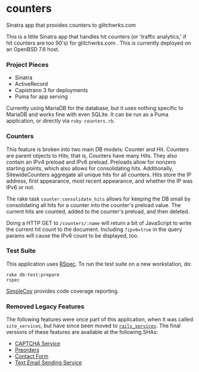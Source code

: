 # counters
Sinatra app that provides counters to glitchwrks.com

This is a little Sinatra app that handles hit counters (or 'traffic analytics,' if hit counters are too 90's) for glitchwrks.com . This is currently deployed on an OpenBSD 7.6 host.

### Project Pieces

- Sinatra
- ActiveRecord
- Capistrano 3 for deployments
- Puma for app serving

Currently using MariaDB for the database, but it uses nothing specific to MariaDB and works fine with even SQLite. It can be run as a Puma application, or directly via `ruby counters.rb`.

### Counters

This feature is broken into two main DB models: Counter and Hit. Counters are parent objects to Hits; that is, Counters have many Hits. They also contain an IPv4 preload and IPv6 preload. Preloads allow for nonzero starting points, which also allows for consolidating hits. Additionally, SitewideCounters aggregate all unique hits for all counters. Hits store the IP address, first appearance, most recent appearance, and whether the IP was IPv6 or not.

The rake task `counter:consolidate_hits` allows for keeping the DB small by consolidating all hits for a counter into the counter's preload value. The current hits are counted, added to the counter's preload, and then deleted.

Doing a HTTP GET to `/counters/:name` will return a bit of JavaScript to write the current hit count to the document. Including `?ipv6=true` in the query params will cause the IPv6 count to be displayed, too.

### Test Suite

This application uses [RSpec](http://rspec.info/). To run the test suite on a new workstation, do:

```
rake db:test:prepare
rspec
```

[SimpleCov](https://github.com/simplecov-ruby/simplecov) provides code coverage reporting.

### Removed Legacy Features

The following features were once part of this application, when it was called `site_services`, but have since been moved to [`rails_services`](https://github.com/glitchwrks/rails_services). The final versions of these features are available at the following SHAs:

* [CAPTCHA Service](https://github.com/glitchwrks/counters/tree/024c61351deba8b09e3c518979aa1c664420e8fb)
* [Preorders](https://github.com/glitchwrks/counters/tree/3054dc5f87e2bd73e95b2ba6d5ab6aa67731e8b0)
* [Contact Form](https://github.com/glitchwrks/counters/tree/b598178877676fe3e3d95532cc90ef9bc3e6bd19)
* [Text Email Sending Service](https://github.com/glitchwrks/counters/tree/6f2cb5e72846eba2dfa18c6d69d9dbb56dd1b406)
